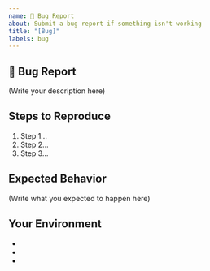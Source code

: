 ```yaml
---
name: 🐛 Bug Report
about: Submit a bug report if something isn't working
title: "[Bug]"
labels: bug
---
```


## 🐛 Bug Report

<!--
    What's the bug in snarkOS that you found?
    How serious is this bug and what is affected?
    
    To report a security issue in snarkOS, please email security@aleo.org.
-->

(Write your description here)

## Steps to Reproduce

<!--
    How do I reproduce this issue in snarkOS?
    Is there a code snippet I can use to reproduce the issue?
    Are there error messages or stack traces that would help debug this issue?
-->

1. Step 1...
2. Step 2...
3. Step 3...

## Expected Behavior

<!--
    What was supposed to happen in snarkOS?
    What happened instead?
-->

(Write what you expected to happen here)

## Your Environment

- <!-- snarkOS Version -->
- <!-- Rust Version -->
- <!-- Computer OS -->
